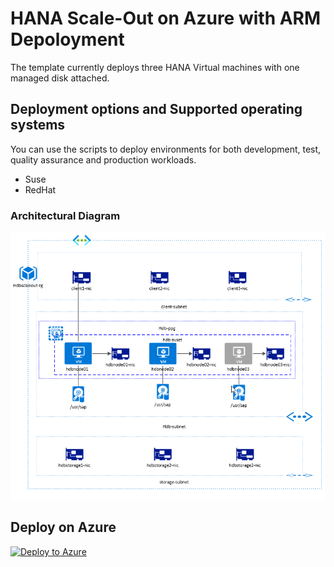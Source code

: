# HANA Scale-Out on Azure with ARM Depoloyment
The template currently deploys three HANA Virtual machines with one managed disk attached.

## **Deployment options and Supported operating systems**

You can use the scripts to deploy environments for both development, test, quality assurance and production workloads.
- Suse
- RedHat

### **Architectural Diagram**

![Deployment Architecture](HANA-Scale-out-Architecture.png)


## **Deploy on Azure**
[![Deploy to Azure](http://azuredeploy.net/deploybutton.png)](https://portal.azure.com/#create/Microsoft.Template/uri/https%3A%2F%2Fraw.githubusercontent.com%2Fprasroy%2Fhanaonazurearm%2Fmaster%2Fhdb-scaleout%2Fhdb-scaleout.json)